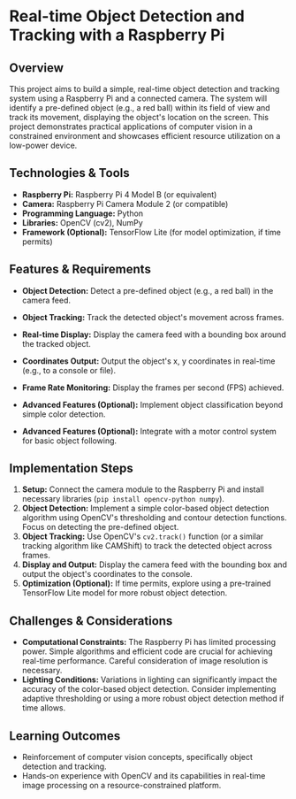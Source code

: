 # Real-time Object Detection and Tracking with a Raspberry Pi

## Overview
This project aims to build a simple, real-time object detection and tracking system using a Raspberry Pi and a connected camera.  The system will identify a pre-defined object (e.g., a red ball) within its field of view and track its movement, displaying the object's location on the screen. This project demonstrates practical applications of computer vision in a constrained environment and showcases efficient resource utilization on a low-power device.

## Technologies & Tools
- **Raspberry Pi:**  Raspberry Pi 4 Model B (or equivalent)
- **Camera:**  Raspberry Pi Camera Module 2 (or compatible)
- **Programming Language:** Python
- **Libraries:** OpenCV (cv2), NumPy
- **Framework (Optional):** TensorFlow Lite (for model optimization, if time permits)

## Features & Requirements
- **Object Detection:** Detect a pre-defined object (e.g., a red ball) in the camera feed.
- **Object Tracking:** Track the detected object's movement across frames.
- **Real-time Display:** Display the camera feed with a bounding box around the tracked object.
- **Coordinates Output:** Output the object's x, y coordinates in real-time (e.g., to a console or file).
- **Frame Rate Monitoring:** Display the frames per second (FPS) achieved.

- **Advanced Features (Optional):**  Implement object classification beyond simple color detection.
- **Advanced Features (Optional):**  Integrate with a motor control system for basic object following.

## Implementation Steps
1. **Setup:** Connect the camera module to the Raspberry Pi and install necessary libraries (`pip install opencv-python numpy`).
2. **Object Detection:** Implement a simple color-based object detection algorithm using OpenCV's thresholding and contour detection functions.  Focus on detecting the pre-defined object.
3. **Object Tracking:**  Use OpenCV's `cv2.track()` function (or a similar tracking algorithm like CAMShift) to track the detected object across frames.
4. **Display and Output:** Display the camera feed with the bounding box and output the object's coordinates to the console.
5. **Optimization (Optional):** If time permits, explore using a pre-trained TensorFlow Lite model for more robust object detection.


## Challenges & Considerations
- **Computational Constraints:** The Raspberry Pi has limited processing power.  Simple algorithms and efficient code are crucial for achieving real-time performance.  Careful consideration of image resolution is necessary.
- **Lighting Conditions:**  Variations in lighting can significantly impact the accuracy of the color-based object detection.  Consider implementing adaptive thresholding or using a more robust object detection method if time allows.

## Learning Outcomes
- Reinforcement of computer vision concepts, specifically object detection and tracking.
- Hands-on experience with OpenCV and its capabilities in real-time image processing on a resource-constrained platform.

